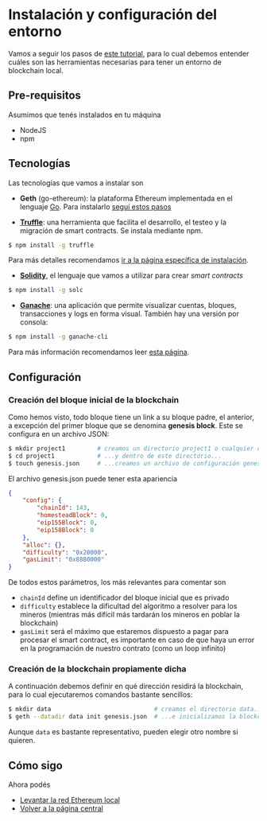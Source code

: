 
# Instalación y configuración del entorno

Vamos a seguir los pasos de [este tutorial](https://hackernoon.com/set-up-a-private-ethereum-blockchain-and-deploy-your-first-solidity-smart-contract-on-the-caa8334c343d), para lo cual debemos entender cuáles son las herramientas necesarias para tener un entorno de blockchain local.

## Pre-requisitos

Asumimos que tenés instalados en tu máquina

* NodeJS
* npm

## Tecnologías

Las tecnologías que vamos a instalar son

* **Geth** (go-ethereum): la plataforma Ethereum implementada en el lenguaje [Go](https://golang.org/). Para instalarlo [seguí estos pasos](https://github.com/ethereum/go-ethereum/wiki/Installing-Geth)

* [**Truffle**](https://truffleframework.com/): una herramienta que facilita el desarrollo, el testeo y la migración de smart contracts. Se instala mediante npm.

```bash
$ npm install -g truffle
```

Para más detalles recomendamos [ir a la página específica de instalación](https://truffleframework.com/docs/truffle/getting-started/installation).


* [**Solidity**](https://solidity.readthedocs.io/en/v0.5.3/installing-solidity.html), el lenguaje que vamos a utilizar para crear _smart contracts_

```bash
$ npm install -g solc
```

* [**Ganache**](https://truffleframework.com/ganache): una aplicación que permite visualizar cuentas, bloques, transacciones y logs en forma visual. También hay una versión por consola:

```bash
$ npm install -g ganache-cli
```

Para más información recomendamos leer [esta página](https://truffleframework.com/docs/ganache/quickstart).

## Configuración

### Creación del bloque inicial de la blockchain

Como hemos visto, todo bloque tiene un link a su bloque padre, el anterior, a excepción del primer bloque que se denomina **genesis block**. Este se configura en un archivo JSON:

```bash
$ mkdir project1         # creamos un directorio project1 o cualquier otro nombre...
$ cd project1            # ...y dentro de este directorio...
$ touch genesis.json     # ...creamos un archivo de configuración genesis.json
```

El archivo genesis.json puede tener esta apariencia

```json
{
    "config": {
        "chainId": 143,
        "homesteadBlock": 0,
        "eip155Block": 0,
        "eip158Block": 0
    },
    "alloc": {},
    "difficulty": "0x20000",
    "gasLimit": "0x8880000"
}
```

De todos estos parámetros, los más relevantes para comentar son

* `chainId` define un identificador del bloque inicial que es privado
* `difficulty` establece la dificultad del algoritmo a resolver para los mineros (mientras más difícil más tardarán los mineros en poblar la blockchain)
* `gasLimit` será el máximo que estaremos dispuesto a pagar para procesar el smart contract, es importante en caso de que haya un error en la programación de nuestro contrato (como un loop infinito)

### Creación de la blockchain propiamente dicha

A continuación debemos definir en qué dirección residirá la blockchain, para lo cual ejecutaremos comandos bastante sencillos:

```bash
$ mkdir data                             # creamos el directorio data...
$ geth --datadir data init genesis.json  # ...e inicializamos la blockchain en esa carpeta
```

Aunque `data` es bastante representativo, pueden elegir otro nombre si quieren.

## Cómo sigo

Ahora podés

* [Levantar la red Ethereum local](./startupEthereumLocal.md)
* [Volver a la página central](../README.md)